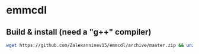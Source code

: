 # emmcdl

## Build & install (need a "g++" compiler)
```bash
wget https://github.com/Zalexanninev15/emmcdl/archive/master.zip && unzip master.zip && rm master.zip && cd emmcdl-master && aclocal && autoconf && automake --add-missing && ./configure && make && sudo cp emmcdl /usr/bin/emmcdl && cd .. && rm -rf emmcdl-master
```
